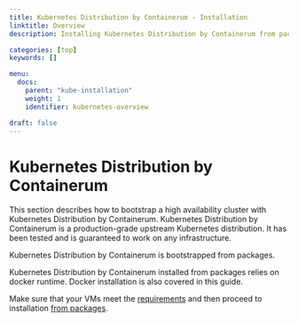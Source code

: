 ```yaml
---
title: Kubernetes Distribution by Containerum - Installation
linktitle: Overview
description: Installing Kubernetes Distribution by Containerum from packages.

categories: [top]
keywords: []

menu:
  docs:
    parent: "kube-installation"
    weight: 1
    identifier: kubernetes-overview

draft: false
---
```


# Kubernetes Distribution by Containerum
This section describes how to bootstrap a high availability cluster with Kubernetes Distribution by Containerum.
Kubernetes Distribution by Containerum is a production-grade upstream Kubernetes distribution. It has been tested and is guaranteed to work on any infrastructure.   

Kubernetes Distribution by Containerum is bootstrapped from packages.

Kubernetes Distribution by Containerum installed from packages relies on docker runtime. Docker installation is also covered in this guide.

Make sure that your VMs meet the [requirements](/installation/prerequirements) and then proceed to installation [from packages](/installation/packages/).
